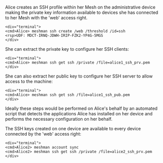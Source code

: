 
Alice creates an SSH profile within her Mesh on the administrative device making the 
private key information available to devices she has connected to her Mesh with the 
'web' access right.


~~~~
<div="terminal">
<cmd>Alice> meshman ssh create /web /threshold /id=ssh
<rsp>UDF: MDCT-IRNQ-JDWH-IRIP-FZK2-YP4G-5MGS
</div>
~~~~

She can extract the private key to configure her SSH clients:


~~~~
<div="terminal">
<cmd>Alice> meshman ssh get ssh /private /file=alice1_ssh_prv.pem
</div>
~~~~

She can also extract her public key to configure her SSH server to allow access to 
the machine:


~~~~
<div="terminal">
<cmd>Alice> meshman ssh get ssh /file=alice1_ssh_pub.pem
</div>
~~~~

Ideally these steps would be performed on Alice's behalf by an automated script
that detects the applications Alice has installed on her device and performs the
necessary configuration on her behalf. 

The SSH keys created on one device are available to every device connected by the 'web' access 
right:


~~~~
<div="terminal">
<cmd>Alice2> meshman account sync
<cmd>Alice2> meshman ssh get ssh /private /file=alice2_ssh_prv.pem
</div>
~~~~

